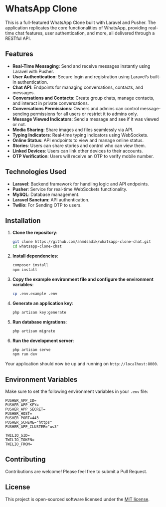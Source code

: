 # WhatsApp Clone

This is a full-featured WhatsApp Clone built with Laravel and Pusher. The application replicates the core functionalities of WhatsApp, providing real-time chat features, user authentication, and more, all delivered through a RESTful API.

## Features

- **Real-Time Messaging**: Send and receive messages instantly using Laravel with Pusher.
- **User Authentication**: Secure login and registration using Laravel’s built-in authentication.
- **Chat API**: Endpoints for managing conversations, contacts, and messages.
- **Conversations and Contacts**: Create group chats, manage contacts, and interact in private conversations.
- **Conversations Permissions**: Owners and admins can control message-sending permissions for all users or restrict it to admins only.
- **Message Viewed Indicators**: Send a message and see if it was viewed or not.
- **Media Sharing**: Share images and files seamlessly via API.
- **Typing Indicators**: Real-time typing indicators using WebSockets.
- **Online Status**: API endpoints to view and manage online status.
- **Stories**: Users can share stories and control who can view them.
- **Linked Devices**: Users can link other devices to their accounts.
- **OTP Verification**: Users will receive an OTP to verify mobile number.

## Technologies Used

- **Laravel**: Backend framework for handling logic and API endpoints.
- **Pusher**: Service for real-time WebSockets functionality.
- **MySQL**: Database management.
- **Laravel Sanctum**: API authentication.
- **Twilio**: For Sending OTP to users.

## Installation

1. **Clone the repository**:

    ```sh
    git clone https://github.com/ahmdsadik/whatsapp-clone-chat.git
    cd whatsapp-clone-chat
    ```

2. **Install dependencies**:

    ```sh
    composer install
    npm install
    ```

3. **Copy the example environment file and configure the environment variables**:

    ```sh
    cp .env.example .env
    ```

4. **Generate an application key**:

    ```sh
    php artisan key:generate
    ```

5. **Run database migrations**:

    ```sh
    php artisan migrate
    ```

6. **Run the development server**:

    ```sh
    php artisan serve
    npm run dev
    ```

Your application should now be up and running on `http://localhost:8000`.

## Environment Variables

Make sure to set the following environment variables in your `.env` file:

```properties
PUSHER_APP_ID=
PUSHER_APP_KEY=
PUSHER_APP_SECRET=
PUSHER_HOST=
PUSHER_PORT=443
PUSHER_SCHEME="https"
PUSHER_APP_CLUSTER="us3"

TWILIO_SID=
TWILIO_TOKEN=
TWILIO_FROM=
```

## Contributing

Contributions are welcome! Please feel free to submit a Pull Request.

## License

This project is open-sourced software licensed under the [MIT license](https://opensource.org/licenses/MIT).
